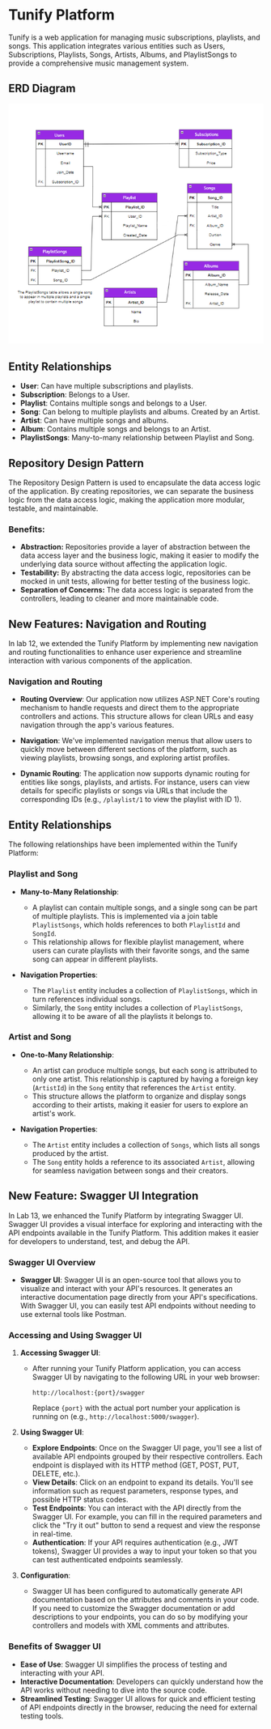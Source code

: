 # Tunify Platform

Tunify is a web application for managing music subscriptions, playlists, and songs. This application integrates various entities such as Users, Subscriptions, Playlists, Songs, Artists, Albums, and PlaylistSongs to provide a comprehensive music management system.

## ERD Diagram

![Tunify ERD Diagram](https://github.com/AbdallahDebsawi/Tunify-Platform/blob/Tunify/Tunify-Platform/TunifyERD.png)

## Entity Relationships

- **User**: Can have multiple subscriptions and playlists.
- **Subscription**: Belongs to a User.
- **Playlist**: Contains multiple songs and belongs to a User.
- **Song**: Can belong to multiple playlists and albums. Created by an Artist.
- **Artist**: Can have multiple songs and albums.
- **Album**: Contains multiple songs and belongs to an Artist.
- **PlaylistSongs**: Many-to-many relationship between Playlist and Song.

## Repository Design Pattern

The Repository Design Pattern is used to encapsulate the data access logic of the application. By creating repositories, we can separate the business logic from the data access logic, making the application more modular, testable, and maintainable.

### Benefits:
- **Abstraction:** Repositories provide a layer of abstraction between the data access layer and the business logic, making it easier to modify the underlying data source without affecting the application logic.
- **Testability:** By abstracting the data access logic, repositories can be mocked in unit tests, allowing for better testing of the business logic.
- **Separation of Concerns:** The data access logic is separated from the controllers, leading to cleaner and more maintainable code.


## New Features: Navigation and Routing

In lab 12, we extended the Tunify Platform by implementing new navigation and routing functionalities to enhance user experience and streamline interaction with various components of the application.

### Navigation and Routing

- **Routing Overview**: 
  Our application now utilizes ASP.NET Core's routing mechanism to handle requests and direct them to the appropriate controllers and actions. This structure allows for clean URLs and easy navigation through the app's various features.
  
- **Navigation**: 
  We've implemented navigation menus that allow users to quickly move between different sections of the platform, such as viewing playlists, browsing songs, and exploring artist profiles.

- **Dynamic Routing**: 
  The application now supports dynamic routing for entities like songs, playlists, and artists. For instance, users can view details for specific playlists or songs via URLs that include the corresponding IDs (e.g., `/playlist/1` to view the playlist with ID 1).

## Entity Relationships

The following relationships have been implemented within the Tunify Platform:

### Playlist and Song

- **Many-to-Many Relationship**: 
  - A playlist can contain multiple songs, and a single song can be part of multiple playlists. This is implemented via a join table `PlaylistSongs`, which holds references to both `PlaylistId` and `SongId`.
  - This relationship allows for flexible playlist management, where users can curate playlists with their favorite songs, and the same song can appear in different playlists.

- **Navigation Properties**:
  - The `Playlist` entity includes a collection of `PlaylistSongs`, which in turn references individual songs.
  - Similarly, the `Song` entity includes a collection of `PlaylistSongs`, allowing it to be aware of all the playlists it belongs to.

### Artist and Song

- **One-to-Many Relationship**:
  - An artist can produce multiple songs, but each song is attributed to only one artist. This relationship is captured by having a foreign key (`ArtistId`) in the `Song` entity that references the `Artist` entity.
  - This structure allows the platform to organize and display songs according to their artists, making it easier for users to explore an artist's work.

- **Navigation Properties**:
  - The `Artist` entity includes a collection of `Songs`, which lists all songs produced by the artist.
  - The `Song` entity holds a reference to its associated `Artist`, allowing for seamless navigation between songs and their creators.


## New Feature: Swagger UI Integration

In Lab 13, we enhanced the Tunify Platform by integrating Swagger UI. Swagger UI provides a visual interface for exploring and interacting with the API endpoints available in the Tunify Platform. This addition makes it easier for developers to understand, test, and debug the API.

### Swagger UI Overview

- **Swagger UI**: Swagger UI is an open-source tool that allows you to visualize and interact with your API's resources. It generates an interactive documentation page directly from your API's specifications. With Swagger UI, you can easily test API endpoints without needing to use external tools like Postman.

### Accessing and Using Swagger UI

1. **Accessing Swagger UI**:
   - After running your Tunify Platform application, you can access Swagger UI by navigating to the following URL in your web browser:
     ```
     http://localhost:{port}/swagger
     ```
     Replace `{port}` with the actual port number your application is running on (e.g., `http://localhost:5000/swagger`).

2. **Using Swagger UI**:
   - **Explore Endpoints**: Once on the Swagger UI page, you'll see a list of available API endpoints grouped by their respective controllers. Each endpoint is displayed with its HTTP method (GET, POST, PUT, DELETE, etc.).
   - **View Details**: Click on an endpoint to expand its details. You'll see information such as request parameters, response types, and possible HTTP status codes.
   - **Test Endpoints**: You can interact with the API directly from the Swagger UI. For example, you can fill in the required parameters and click the "Try it out" button to send a request and view the response in real-time.
   - **Authentication**: If your API requires authentication (e.g., JWT tokens), Swagger UI provides a way to input your token so that you can test authenticated endpoints seamlessly.

3. **Configuration**:
   - Swagger UI has been configured to automatically generate API documentation based on the attributes and comments in your code. If you need to customize the Swagger documentation or add descriptions to your endpoints, you can do so by modifying your controllers and models with XML comments and attributes.

### Benefits of Swagger UI

- **Ease of Use**: Swagger UI simplifies the process of testing and interacting with your API.
- **Interactive Documentation**: Developers can quickly understand how the API works without needing to dive into the source code.
- **Streamlined Testing**: Swagger UI allows for quick and efficient testing of API endpoints directly in the browser, reducing the need for external testing tools.



